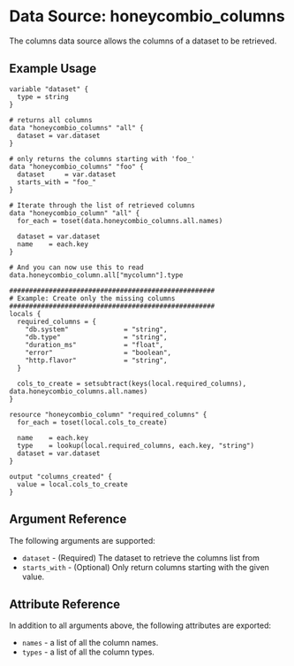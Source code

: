 # Data Source: honeycombio_columns

The columns data source allows the columns of a dataset to be retrieved.

## Example Usage

```hcl
variable "dataset" {
  type = string
}

# returns all columns
data "honeycombio_columns" "all" {
  dataset = var.dataset
}

# only returns the columns starting with 'foo_'
data "honeycombio_columns" "foo" {
  dataset     = var.dataset
  starts_with = "foo_"
}

# Iterate through the list of retrieved columns
data "honeycombio_column" "all" {
  for_each = toset(data.honeycombio_columns.all.names)

  dataset = var.dataset
  name    = each.key
}

# And you can now use this to read data.honeycombio_column.all["mycolumn"].type

####################################################
# Example: Create only the missing columns
####################################################
locals {
  required_columns = {
    "db.system"              = "string",
    "db.type"                = "string",
    "duration_ms"            = "float",
    "error"                  = "boolean",
    "http.flavor"            = "string",
  }

  cols_to_create = setsubtract(keys(local.required_columns), data.honeycombio_columns.all.names)
}

resource "honeycombio_column" "required_columns" {
  for_each = toset(local.cols_to_create)

  name    = each.key
  type    = lookup(local.required_columns, each.key, "string")
  dataset = var.dataset
}

output "columns_created" {
  value = local.cols_to_create
}
```

## Argument Reference

The following arguments are supported:

* `dataset` - (Required) The dataset to retrieve the columns list from
* `starts_with` - (Optional) Only return columns starting with the given value.

## Attribute Reference

In addition to all arguments above, the following attributes are exported:

* `names` - a list of all the column names.
* `types` - a list of all the column types.

